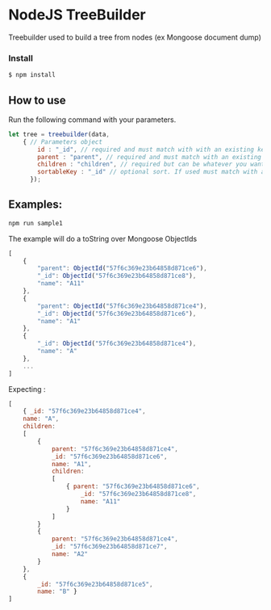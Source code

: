 # NodeJS TreeBuilder

Treebuilder used to build a tree from nodes (ex Mongoose document dump)

### Install

```sh
$ npm install 
```
## How to use

Run the following command with your parameters.

```javascript
let tree = treebuilder(data, 
	{ // Parameters object
		id : "_id", // required and must match with with an existing key
        parent : "parent", // required and must match with an existing key
        children : "children", // required but can be whatever you want
        sortableKey : "_id" // optional sort. If used must match with an existing key
      });
```

## Examples:

```javascript
npm run sample1
```
The example will do a toString over Mongoose ObjectIds

```javascript
[
	{
        "parent": ObjectId("57f6c369e23b64858d871ce6"),
        "_id": ObjectId("57f6c369e23b64858d871ce8"),
        "name": "A11"
    },
    {
        "parent": ObjectId("57f6c369e23b64858d871ce4"),
        "_id": ObjectId("57f6c369e23b64858d871ce6"),
        "name": "A1"
    },
    {
        "_id": ObjectId("57f6c369e23b64858d871ce4"),
        "name": "A"
    },
    ...
]
```
Expecting :

```javascript
[ 
    { _id: "57f6c369e23b64858d871ce4",
    name: "A",
    children:
    [ 
        { 
            parent: "57f6c369e23b64858d871ce4",
            _id: "57f6c369e23b64858d871ce6",
            name: "A1",
            children:
            [ 
                { parent: "57f6c369e23b64858d871ce6",
                    _id: "57f6c369e23b64858d871ce8",
                    name: "A11" 
                }
            ]
        }
        { 
            parent: "57f6c369e23b64858d871ce4",
            _id: "57f6c369e23b64858d871ce7",
            name: "A2" 
        }
    },
    { 
        _id: "57f6c369e23b64858d871ce5", 
        name: "B" }
]
```
